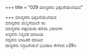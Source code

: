 +++
title = "029 ಮಾನ್ಯರನು ಧಿಕ್ಕರಿಸೆಯೆಲೆಯವ"

+++
ಮಾನ್ಯರನು ಧಿಕ್ಕರಿಸೆಯೆಲೆಯವ  
ಮಾನ್ಯರನು ಮನ್ನಿಸೆಯಲೇ ಸಂ  
ಮಾನ್ಯರನು ಸತ್ಕರಿಸುವಾ ಹಳಿವಾ ವಿಕಾರಿಗಳ  
ಅನ್ಯರನು ನಿನ್ನವರ ಮಾಡಿಯ  
ನನ್ಯರನು ಬಾಹಿರರ ಮಾಡಿವ  
ದಾನ್ಯರನು ನಿಗ್ರಹಿಸೆಯೆಲೆ ಭೂಪಾಲ ಕೇಳೆಂದ     ॥29॥